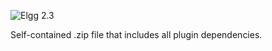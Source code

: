 ![Elgg 2.3](https://img.shields.io/badge/Elgg-2.3-orange.svg?style=flat-square)

Self-contained .zip file that includes all plugin dependencies.